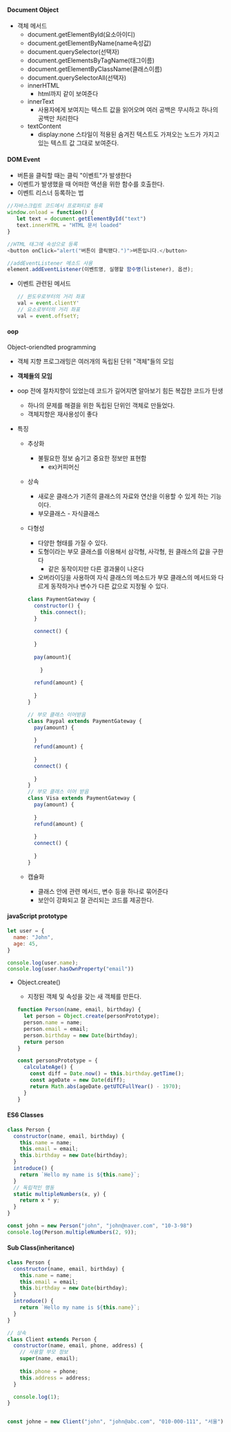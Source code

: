 #### Document Object

- 객체 메서드
	- document.getElementById(요소아이디)
	- document.getElementByName(name속성값)
	- document.querySelector(선택자)
	- document.getElementsByTagName(태그이름)
	- document.getElementByClassName(클래스이름)
	- document.querySelectorAll(선택자)
	- innerHTML
		- html까지 같이 보여준다
	- innerText
		- 사용자에게 보여지는 텍스트 값을 읽어오며 여러 공백은 무시하고 하나의 공백만 처리한다
	- textContent
		- display:none 스타일이 적용된 숨겨진 텍스트도 가져오는 노드가 가지고 있는 텍스트 값 그대로 보여준다. 


#### DOM Event
- 버튼을 클릭할 때는 클릭 "이벤트"가 발생한다
- 이벤트가 발생했을 때 어떠한 액션을 위한 함수를 호출한다. 
- 이벤트 리스너 등록하는 법

```javascript
//자바스크립트 코드에서 프로퍼티로 등록
window.onload = function() {
   let text = document.getElementById("text")
   text.innerHTML = "HTML 문서 loaded"
}

//HTML 태그에 속성으로 등록
<button onClick="alert("버튼이 클릭됐다.")">버튼입니다.</button>

//addEventListener 메소드 사용
element.addEventListener(이벤트명, 실행할 함수명(listener), 옵션);
```

- 이벤트 관련된 메서드

  ```js
  // 윈도우로부터의 거리 좌표
  val = event.clientY'
  // 요소로부터의 거리 좌표 
  val = event.offsetY;
  ```



#### oop

Object-oriendted programming

- 객체 지향 프로그래밍은 여러개의 독립된 단위 "객체"들의 모임

- **객체들의 모임**

- oop 전에 절차지향이 있었는데 코드가 길어지면 알아보기 힘든 복잡한 코드가 탄생
  - 하나의 문제를 해결을 위한 독립된 단위인 객체로 만들었다.
  - 객체지향은 재사용성이 좋다
  
- 특징
  - 추상화
    - 불필요한 정보 숨기고 중요한 정보만 표현함 
      - ex)커피머신
    
  - 상속
    - 새로운 클래스가 기존의 클래스의 자료와 연산을 이용할 수 있게 하는 기능이다.
    - 부모클래스 - 자식클래스
    
  - 다형성
  
    - 다양한 형태를 가질 수 있다.
    - 도형이라는 부모 클래스를 이용해서 삼각형, 사각형, 원 클래스의 값을 구한다
      - 같은 동작이지만 다른 결과물이 나온다
    - 오버라이딩을 사용하여 자식 클래스의 메소드가 부모 클래스의 메서드와 다르게 동작하거나 변수가 다른 값으로 지정될 수 있다.
  
    ```javascript
    class PaymentGateway {
      constructor() {
        this.connect();
      }
      
      connect() {
        
      }
      
      pay(amount){
        
    	}
      
      refund(amount) {
        
      }
    }
    
    // 부모 클래스 이어받음
    class Paypal extends PaymentGateway {
      pay(amount) {
        
      }
      refund(amount) {
        
      }
      connect() {
        
      }
    }
    // 부모 클래스 이어 받음
    class Visa extends PaymentGateway {
      pay(amount) {
        
      }
      refund(amount) {
        
      }
      connect() {
        
      }
    }
  
  - 캡슐화
    - 클래스 안에 관련 메서드, 변수 등을 하나로 묶어준다
    - 보안이 강화되고 잘 관리되는 코드를 제공한다.



#### javaScript prototype

```javascript
let user = {
  name: "John",
  age: 45,
}

console.log(user.name);
console.log(user.hasOwnProperty("email"))
```



- Object.create()

  - 지정된 객체 및 속성을 갖는 새 객체를 만든다.

  ```js
  function Person(name, email, birthday) {
    let person = Object.create(personPrototype);
    person.name = name;
    person.email = email;
    person.birthday = new Date(birthday);
    return person
  }
  
  const personsPrototype = {
    calculateAge() {
      const diff = Date.now() = this.birthday.getTime();
      const ageDate = new Date(diff);
      return Math.abs(ageDate.getUTCFullYear() - 1970);
    }
  } 
  
  ```





#### ES6 Classes

```js
class Person {
  constructor(name, email, birthday) {
    this.name = name;
    this.email = email;
    this.birthday = new Date(birthday);
  }
  introduce() {
    return `Hello my name is ${this.name}`;
  }
  // 독립적인 행동
  static multipleNumbers(x, y) {
    return x * y;
  }
}

const john = new Person("john", "john@naver.com", "10-3-98")
console.log(Person.multipleNumbers(2, 9));
```





#### Sub Class(inheritance)

```js
class Person {
  constructor(name, email, birthday) {
    this.name = name;
    this.email = email;
    this.birthday = new Date(birthday);
  }
  introduce() {
    return `Hello my name is ${this.name}`;
  }
}

// 상속
class Client extends Person {
  constructor(name, email, phone, address) {
    // 사용할 부모 정보
    super(name, email);
    
    this.phone = phone;
    this.address = address;
  }

  console.log(1);
}


const johne = new Client("john", "john@abc.com", "010-000-111", "서울")
```

